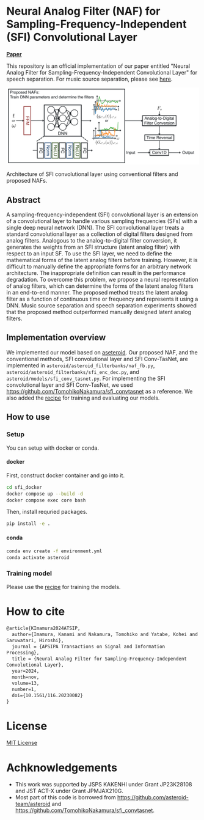 # Neural Analog Filter (NAF) for Sampling-Frequency-Independent (SFI) Convolutional Layer

[**Paper**](http://dx.doi.org/10.1561/116.20230082)

This repository is an official implementation of our paper entitled "Neural Analog Filter for Sampling-Frequency-Independent Convolutional Layer" for speech separation.
For music source separation, please see [here](https://github.com/Kanami-Imamura/Neural_Analog_Filter_music).

<p align="center">
  <img src="neural_analog_filter.png" width="800px">
</p>
Architecture of SFI convolutional layer using conventional filters and proposed NAFs.

## Abstract
A sampling-frequency-independent (SFI) convolutional layer is an extension of a convolutional layer to handle various sampling frequencies (SFs) with a single deep neural network (DNN). The SFI convolutional layer treats a standard convolutional layer as a collection of digital filters designed from analog filters. Analogous to the analog-to-digital filter conversion, it generates the weights from an SFI structure (latent analog filter) with respect to an input SF. To use the SFI layer, we need to define the mathematical forms of the latent analog filters before training. However, it is difficult to manually define the appropriate forms for an arbitrary network architecture. The inappropriate definition can result in the performance degradation. To overcome this problem, we propose a neural representation of analog filters, which can determine the forms of the latent analog filters in an end-to-end manner. The proposed method treats the latent analog filter as a function of continuous time or frequency and represents it using a DNN. Music source separation and speech separation experiments showed that the proposed method outperformed manually designed latent analog filters.

## Implementation overview
We implemented our model based on [aseteroid](https://github.com/asteroid-team/asteroid).
Our proposed NAF, and the conventional methods, SFI convolutional layer and SFI Conv-TasNet, are implemented in `asteroid/asteroid_filterbanks/naf_fb.py`, `asteroid/asteroid_filterbanks/sfi_enc_dec.py`, and `asteroid/models/sfi_conv_tasnet.py`.
For implementing the SFI convolutional layer and SFI Conv-TasNet, we used https://github.com/TomohikoNakamura/sfi_convtasnet as a reference.
We also added the [recipe](egs/vctk_2mix/SFIConvTasNet) for training and evaluating our models.

## How to use
### Setup
You can setup with docker or conda.
#### docker
First, construct docker container and go into it.
```bash
cd sfi_docker
docker compose up --build -d
docker compose exec core bash
```
Then, install requried packages.
```bash
pip install -e .
```

#### conda
```bash
conda env create -f environment.yml
conda activate asteroid
```

### Training model
Please use the [recipe](egs/vctk_2mix/SFIConvTasNet/) for training the models.

# How to cite
```
@article{KImamura2024ATSIP,
  author={Imamura, Kanami and Nakamura, Tomohiko and Yatabe, Kohei and Saruwatari, Hiroshi},
  journal = {APSIPA Transactions on Signal and Information Processing},
  title = {Neural Analog Filter for Sampling-Frequency-Independent Convolutional Layer},
  year=2024,
  month=nov,
  volume=13,
  number=1,
  doi={10.1561/116.20230082}
}
```

# License
[MIT License](LICENSE)

# Achknowledgements
- This work was supported by JSPS KAKENHI under Grant JP23K28108 and JST ACT-X under Grant JPMJAX210G.
- Most part of this code is borrowed from https://github.com/asteroid-team/asteroid and https://github.com/TomohikoNakamura/sfi_convtasnet.
